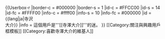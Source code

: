 {{Userbox-r
  |border-c = #000000
  |border-s = 1
  |id-c     = #FFCC00
  |id-s     = 14
  |id-fc    = #FFFF00
  |info-c   = #ffff00
  |info-s   = 10
  |info-fc  = #000000
  |id       = {{lang|ja|寺沢<br>大介}}
  |info     = 這個用戶是'''[[寺澤大介]]'''的迷。
}}
<noinclude>[[Category:關注與興趣用戶框模板]]</noinclude>
[[Category:喜歡寺澤大介的維基人]]